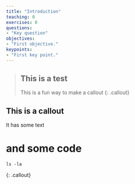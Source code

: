 ```yaml
---
title: "Introduction"
teaching: 0
exercises: 0
questions:
- "Key question"
objectives:
- "First objective."
keypoints:
- "First key point."
---
```


>## This is a test
> This is a fun way to make a callout
>{: .callout}

## This is a callout
It has some text

# and some code
~~~
ls -la
~~~
{: .callout}
